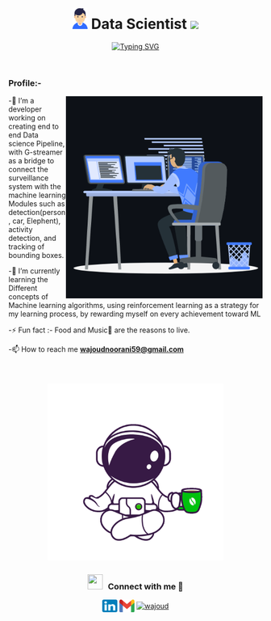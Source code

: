 <h1 align="center"><img src="https://github.com/wajoud/wajoud/blob/main/person_withwhite_background.svg" hight="30" width="30"> Data Scientist <img src="https://media.giphy.com/media/hvRJCLFzcasrR4ia7z/giphy.gif" width="35"></h1>
<p align="center">
  <a href="https://git.io/typing-svg"><img src="https://readme-typing-svg.herokuapp.com?font=Fira+Code&pause=1000&width=435&lines=1.5%2B+Years+of++ML+modules+Developments+" alt="Typing SVG" ></a>
</p>

<br>

<p align="right"> <h3>Profile:-</h3>  
  </p>
<p><img align="right" src="https://github.com/wajoud/wajoud/blob/main/animation_500_kxa883sd.gif" alt="wajoud" height="400" width="390"/></p>


-🔭 I’m a developer working on creating end to end Data science Pipeline, with G-streamer as a bridge to connect the surveillance system with the machine learning Modules such as detection(person, car, Elephent), activity detection, and tracking of bounding boxes. 


-🌱 I’m currently learning the Different concepts of Machine learning algorithms, using reinforcement learning as a strategy for my learning process, by rewarding myself on every achievement toward ML

-⚡ Fun fact :- Food and Music🎵 are the reasons to live.

-📫 How to reach me **wajoudnoorani59@gmail.com**

<br>
</p>

<!-- ![Dino](https://github.com/wajoud/wajoud/blob/main/dino.gif) -->
<h3 align="center"><img src="https://github.com/wajoud/wajoud/blob/main/astronaut-in-tea-break.gif" hight="350" width="350"></h3>

<h3 align="center" > <img src="https://media.giphy.com/media/iY8CRBdQXODJSCERIr/giphy.gif" width="30" height="30" style="margin-right: 10px;">Connect with me 🤝 </h3>

<p align="center">
  <a href="https://www.linkedin.com/in/wajoud-noorani-7b6054118" target="blank"><img align="center"
      src="https://github.com/wajoud/wajoud/blob/main/linkedin.svg"
      alt="wajoud" height="25" width="30" /></a>
  <a href="mailto:wajoudnoorani59@gmail.com" target="blank"><img align="center"
      src="https://github.com/wajoud/wajoud/blob/main/Gmail.svg"
      alt="wajoud" height="25" width="30" /></a>
  <a href="https://www.hackerrank.com/WajoudNoorani?hr_r=1" target="blank"><img align="center"
      src="https://raw.githubusercontent.com/rahuldkjain/github-profile-readme-generator/master/src/images/icons/Social/hackerrank.svg"
      alt="wajoud" height="35" width="45" /></a>

</p>


<!--
**wajoud/wajoud** is a ✨ _special_ ✨ repository because its `README.md` (this file) appears on your GitHub profile.

Here are some ideas to get you started:

- 🔭 I’m currently working on ...
- 🌱 I’m currently learning ...
- 👯 I’m looking to collaborate on ...
- 🤔 I’m looking for help with ...
- 💬 Ask me about ...
- 📫 How to reach me: ...
- 😄 Pronouns: ...
- ⚡ Fun fact: ...
-->
